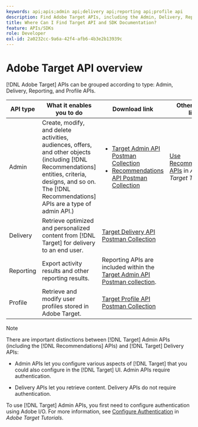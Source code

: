 ```yaml
---
keywords: api;apis;admin api;delivery api;reporting api;profile api
description: Find Adobe Target APIs, including the Admin, Delivery, Reporting, and Profile APIs.
title: Where Can I Find Target API and SDK Documentation?
feature: APIs/SDKs
role: Developer
exl-id: 2a0232cc-9a6a-42f4-afb6-4b3e2b13939c
---
```

# Adobe Target API overview
 
[!DNL Adobe Target] APIs can be grouped according to type: Admin, Delivery, Reporting, and Profile APIs.
 
|API type|What it enables you to do|Download link|Other helpful links|
| --- | --- | --- |--- |
|Admin|Create, modify, and delete activities, audiences, offers, and other objects (including [!DNL Recommendations] entities, criteria, designs, and so on. The [!DNL Recommendations] APIs are a type of admin API.)|<UL><li>[Target Admin API Postman Collection](https://developers.adobetarget.com/api/#admin-postman-collection)</li><li>[Recommendations API Postman Collection](https://developers.adobetarget.com/api/recommendations/#section/Postman)</li></ul>|[Use Recommendations APIs](https://experienceleague.adobe.com/docs/target-learn/recommendations-api-tutorial/recs-api-overview.html) in *Adobe Target Tutorials*|
|Delivery|Retrieve optimized and personalized content from [!DNL Target] for delivery to an end user.|[Target Delivery API Postman Collection](https://developers.adobetarget.com/api/delivery-api/#section/Getting-Started/Postman-Collection)||
|Reporting|Export activity results and other reporting results.|Reporting APIs are included within the [Target Admin API Postman collection](https://developers.adobetarget.com/api/#admin-postman-collection).||
|Profile|Retrieve and modify user profiles stored in Adobe Target.|[Target Profile API Postman Collection](https://developers.adobetarget.com/api/#profiles)||

>[!NOTE]
>
>There are important distinctions between [!DNL Target] Admin APIs (including the [!DNL Recommendations] APIs) and [!DNL Target] Delivery APIs:
>
>* Admin APIs let you configure various aspects of [!DNL Target] that you could also configure in the [!DNL Target] UI. Admin APIs require authentication.
>
>* Delivery APIs let you retrieve content. Delivery APIs do not require authentication.
>
>To use [!DNL Target] Admin APIs, you first need to configure authentication using Adobe I/O. For more information, see [Configure Authentication](https://experienceleague.adobe.com/docs/target-learn/tutorials/apis/configure-io-target-integration.html) in *Adobe Target Tutorials*.
